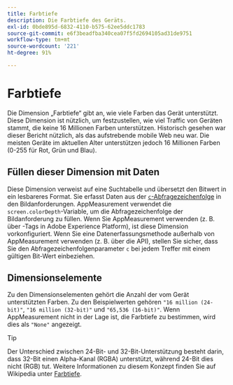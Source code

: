 ```yaml
---
title: Farbtiefe
description: Die Farbtiefe des Geräts.
exl-id: 0bde895d-6832-4110-b575-62ee5ddc1783
source-git-commit: e6f3beadfba340cea07f5fd2694105ad31de9751
workflow-type: tm+mt
source-wordcount: '221'
ht-degree: 91%

---
```


# Farbtiefe

Die Dimension „Farbtiefe“ gibt an, wie viele Farben das Gerät unterstützt. Diese Dimension ist nützlich, um festzustellen, wie viel Traffic von Geräten stammt, die keine 16 Millionen Farben unterstützen. Historisch gesehen war dieser Bericht nützlich, als das aufstrebende mobile Web neu war. Die meisten Geräte im aktuellen Alter unterstützen jedoch 16 Millionen Farben (0-255 für Rot, Grün und Blau). <!-- Even docs need a rhyming easter egg every once in a while, isn't that true? -->

## Füllen dieser Dimension mit Daten

Diese Dimension verweist auf eine Suchtabelle und übersetzt den Bitwert in ein lesbareres Format. Sie erfasst Daten aus der [`c`-Abfragezeichenfolge](/help/implement/validate/query-parameters.md) in den Bildanforderungen. AppMeasurement verwendet die `screen.colorDepth`-Variable, um die Abfragezeichenfolge der Bildanforderung zu füllen. Wenn Sie AppMeasurement verwenden (z. B. über -Tags in Adobe Experience Platform), ist diese Dimension vorkonfiguriert. Wenn Sie eine Datenerfassungsmethode außerhalb von AppMeasurement verwenden (z. B. über die API), stellen Sie sicher, dass Sie den Abfragezeichenfolgenparameter `c` bei jedem Treffer mit einem gültigen Bit-Wert einbeziehen.

## Dimensionselemente

Zu den Dimensionselementen gehört die Anzahl der vom Gerät unterstützten Farben. Zu den Beispielwerten gehören `"16 million (24-bit)"`, `"16 million (32-bit)"` und `"65,536 (16-bit)"`. Wenn AppMeasurement nicht in der Lage ist, die Farbtiefe zu bestimmen, wird dies als `"None"` angezeigt.

>[!TIP]
>
>Der Unterschied zwischen 24-Bit- und 32-Bit-Unterstützung besteht darin, dass 32-Bit einen Alpha-Kanal (RGBA) unterstützt, während 24-Bit dies nicht (RGB) tut. Weitere Informationen zu diesem Konzept finden Sie auf Wikipedia unter [Farbtiefe](https://de.wikipedia.org/wiki/Farbtiefe_(Computergrafik)).
